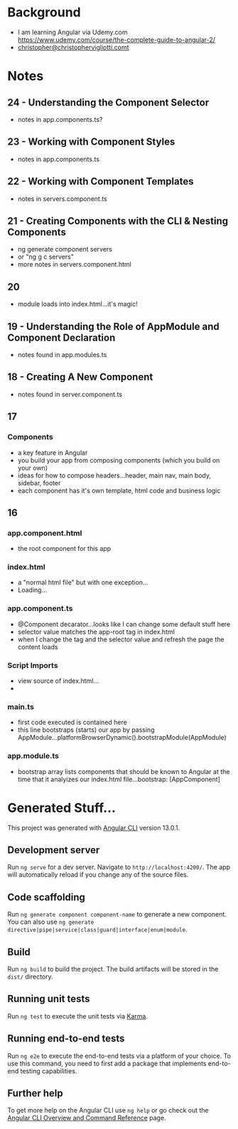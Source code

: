 # Background
- I am learning Angular via Udemy.com https://www.udemy.com/course/the-complete-guide-to-angular-2/ 
- christopher@christophervigliotti.comt

# Notes

## 24 - Understanding the Component Selector
- notes in app.components.ts?

## 23 - Working with Component Styles
- notes in app.components.ts

## 22 - Working with Component Templates
- notes in servers.component.ts

## 21 - Creating Components with the CLI & Nesting Components
- ng generate component servers
- or "ng g c servers"
- more notes in servers.component.html

## 20
- module loads into index.html...it's magic!

## 19 - Understanding the Role of AppModule and Component Declaration
- notes found in app.modules.ts

## 18 - Creating A New Component
- notes found in server.component.ts

## 17

### Components
- a key feature in Angular
- you build your app from composing components (which you build on your own)
- ideas for how to compose headers...header, main nav, main body, sidebar, footer
- each component has it's own template, html code and business logic

## 16

### app.component.html 
- the root component for this app 

### index.html 
- a "normal html file" but with one exception...
- <app-root>Loading...</app-root>

### app.component.ts
- @Component decarator...looks like I can change some default stuff here
- selector value matches the app-root tag in index.html
- when I change the tag and the selector value and refresh the page the content loads

### Script Imports
- view source of index.html... 
- <script src="runtime.js" type="module"></script><script src="polyfills.js" type="module"></script><script src="styles.js" defer></script><script src="vendor.js" type="module"></script><script src="main.js" type="module"></script></body>

### main.ts
- first code executed is contained here
- this line bootstraps (starts) our app by passing AppModule...platformBrowserDynamic().bootstrapModule(AppModule)

### app.module.ts
- bootstrap array lists components that should be known to Angular at the time that it analyizes our index.html file...bootstrap: [AppComponent]

# Generated Stuff...

This project was generated with [Angular CLI](https://github.com/angular/angular-cli) version 13.0.1.

## Development server

Run `ng serve` for a dev server. Navigate to `http://localhost:4200/`. The app will automatically reload if you change any of the source files.

## Code scaffolding

Run `ng generate component component-name` to generate a new component. You can also use `ng generate directive|pipe|service|class|guard|interface|enum|module`.

## Build

Run `ng build` to build the project. The build artifacts will be stored in the `dist/` directory.

## Running unit tests

Run `ng test` to execute the unit tests via [Karma](https://karma-runner.github.io).

## Running end-to-end tests

Run `ng e2e` to execute the end-to-end tests via a platform of your choice. To use this command, you need to first add a package that implements end-to-end testing capabilities.

## Further help

To get more help on the Angular CLI use `ng help` or go check out the [Angular CLI Overview and Command Reference](https://angular.io/cli) page.
